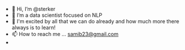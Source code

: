 - 👋 Hi, I’m @sterker 
- 👀 I’m a data scientist focused on NLP
- 🌱 I'm excited by all that we can do already and how much more there always is to learn!
- 📫 How to reach me ... samib23@gmail.com
- 

<!---
sterker/sterker is a ✨ special ✨ repository because its `README.md` (this file) appears on your GitHub profile.
You can click the Preview link to take a look at your changes.
--->
